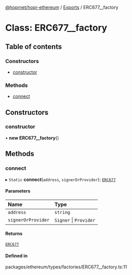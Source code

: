 [@hoprnet/hopr-ethereum](../README.md) / [Exports](../modules.md) / ERC677__factory

# Class: ERC677\_\_factory

## Table of contents

### Constructors

- [constructor](erc677__factory.md#constructor)

### Methods

- [connect](erc677__factory.md#connect)

## Constructors

### constructor

• **new ERC677__factory**()

## Methods

### connect

▸ `Static` **connect**(`address`, `signerOrProvider`): [`ERC677`](erc677.md)

#### Parameters

| Name | Type |
| :------ | :------ |
| `address` | `string` |
| `signerOrProvider` | `Signer` \| `Provider` |

#### Returns

[`ERC677`](erc677.md)

#### Defined in

packages/ethereum/types/factories/ERC677__factory.ts:11
